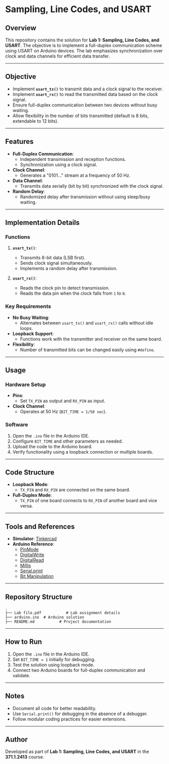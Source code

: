 
# Sampling, Line Codes, and USART

## Overview
This repository contains the solution for **Lab 1: Sampling, Line Codes, and USART**. The objective is to implement a full-duplex communication scheme using USART on Arduino devices. The lab emphasizes synchronization over clock and data channels for efficient data transfer.

---

## Objective
- Implement **`usart_tx()`** to transmit data and a clock signal to the receiver.
- Implement **`usart_rx()`** to read the transmitted data based on the clock signal.
- Ensure full-duplex communication between two devices without busy waiting.
- Allow flexibility in the number of bits transmitted (default is 8 bits, extendable to 12 bits).

---

## Features
- **Full-Duplex Communication**:
  - Independent transmission and reception functions.
  - Synchronization using a clock signal.
- **Clock Channel**:
  - Generates a "0101…" stream at a frequency of 50 Hz.
- **Data Channel**:
  - Transmits data serially (bit by bit) synchronized with the clock signal.
- **Random Delay**:
  - Randomized delay after transmission without using sleep/busy waiting.

---

## Implementation Details

### Functions
1. **`usart_tx()`**:
   - Transmits 8-bit data (LSB first).
   - Sends clock signal simultaneously.
   - Implements a random delay after transmission.

2. **`usart_rx()`**:
   - Reads the clock pin to detect transmission.
   - Reads the data pin when the clock falls from `1` to `0`.

### Key Requirements
- **No Busy Waiting**:
  - Alternates between `usart_tx()` and `usart_rx()` calls without idle loops.
- **Loopback Support**:
  - Functions work with the transmitter and receiver on the same board.
- **Flexibility**:
  - Number of transmitted bits can be changed easily using `#define`.

---

## Usage

### Hardware Setup
- **Pins**:
  - Set `TX_PIN` as output and `RX_PIN` as input.
- **Clock Channel**:
  - Operates at 50 Hz (`BIT_TIME = 1/50 sec`).

### Software
1. Open the `.ino` file in the Arduino IDE.
2. Configure `BIT_TIME` and other parameters as needed.
3. Upload the code to the Arduino board.
4. Verify functionality using a loopback connection or multiple boards.

---

## Code Structure
- **Loopback Mode**:
  - `TX_PIN` and `RX_PIN` are connected on the same board.
- **Full-Duplex Mode**:
  - `TX_PIN` of one board connects to `RX_PIN` of another board and vice versa.

---

## Tools and References
- **Simulator**: [Tinkercad](https://www.tinkercad.com)
- **Arduino Reference**:
  - [PinMode](https://www.arduino.cc/reference/en/language/functions/digital-io/pinmode/)
  - [DigitalWrite](https://www.arduino.cc/reference/en/language/functions/digital-io/digitalwrite/)
  - [DigitalRead](https://www.arduino.cc/reference/en/language/functions/digital-io/digitalread/)
  - [Millis](https://www.arduino.cc/reference/en/language/functions/time/millis/)
  - [Serial.print](https://www.arduino.cc/reference/en/language/functions/communication/serial/print/)
  - [Bit Manipulation](https://www.arduino.cc/reference/en/language/functions/bits-and-bytes/bitwrite/)

---

## Repository Structure
```plaintext
.
├── Lab file.pdf           # Lab assignment details
├── arduino.ino  # Arduino solution
├── README.md           # Project documentation
```

---

## How to Run
1. Open the `.ino` file in the Arduino IDE.
2. Set `BIT_TIME = 1` initially for debugging.
3. Test the solution using loopback mode.
4. Connect two Arduino boards for full-duplex communication and validate.

---

## Notes
- Document all code for better readability.
- Use `Serial.print()` for debugging in the absence of a debugger.
- Follow modular coding practices for easier extensions.

---

## Author
Developed as part of **Lab 1: Sampling, Line Codes, and USART** in the **371.1.2413** course.

